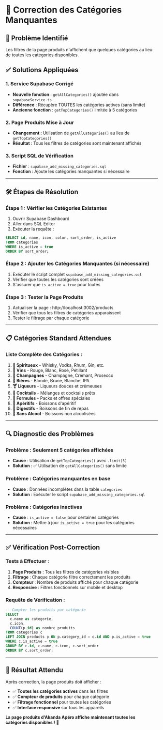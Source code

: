 # 🔧 Correction des Catégories Manquantes

## 🚨 Problème Identifié
Les filtres de la page produits n'affichent que quelques catégories au lieu de toutes les catégories disponibles.

## ✅ Solutions Appliquées

### 1. **Service Supabase Corrigé**
- **Nouvelle fonction** : `getAllCategories()` ajoutée dans `supabaseService.ts`
- **Différence** : Récupère TOUTES les catégories actives (sans limite)
- **Ancienne fonction** : `getTopCategories()` limitée à 5 catégories

### 2. **Page Produits Mise à Jour**
- **Changement** : Utilisation de `getAllCategories()` au lieu de `getTopCategories()`
- **Résultat** : Tous les filtres de catégories sont maintenant affichés

### 3. **Script SQL de Vérification**
- **Fichier** : `supabase_add_missing_categories.sql`
- **Fonction** : Ajoute les catégories manquantes si nécessaire

---

## 🛠️ Étapes de Résolution

### **Étape 1 : Vérifier les Catégories Existantes**
1. Ouvrir Supabase Dashboard
2. Aller dans SQL Editor
3. Exécuter la requête :
```sql
SELECT id, name, icon, color, sort_order, is_active 
FROM categories 
WHERE is_active = true
ORDER BY sort_order;
```

### **Étape 2 : Ajouter les Catégories Manquantes (si nécessaire)**
1. Exécuter le script complet `supabase_add_missing_categories.sql`
2. Vérifier que toutes les catégories sont créées
3. S'assurer que `is_active = true` pour toutes

### **Étape 3 : Tester la Page Produits**
1. Actualiser la page : http://localhost:3002/products
2. Vérifier que tous les filtres de catégories apparaissent
3. Tester le filtrage par chaque catégorie

---

## 📋 Catégories Standard Attendues

### **Liste Complète des Catégories :**
1. **🥃 Spiritueux** - Whisky, Vodka, Rhum, Gin, etc.
2. **🍷 Vins** - Rouge, Blanc, Rosé, Pétillant
3. **🥂 Champagnes** - Champagne, Crémant, Prosecco
4. **🍺 Bières** - Blonde, Brune, Blanche, IPA
5. **🍸 Liqueurs** - Liqueurs douces et crémeuses
6. **🍹 Cocktails** - Mélanges et cocktails prêts
7. **🎁 Formules** - Packs et offres spéciales
8. **🍾 Apéritifs** - Boissons d'apéritif
9. **🥃 Digestifs** - Boissons de fin de repas
10. **🥤 Sans Alcool** - Boissons non alcoolisées

---

## 🔍 Diagnostic des Problèmes

### **Problème : Seulement 5 catégories affichées**
- **Cause** : Utilisation de `getTopCategories()` avec `.limit(5)`
- **Solution** : ✅ Utilisation de `getAllCategories()` sans limite

### **Problème : Catégories manquantes en base**
- **Cause** : Données incomplètes dans la table `categories`
- **Solution** : Exécuter le script `supabase_add_missing_categories.sql`

### **Problème : Catégories inactives**
- **Cause** : `is_active = false` pour certaines catégories
- **Solution** : Mettre à jour `is_active = true` pour les catégories nécessaires

---

## ✅ Vérification Post-Correction

### **Tests à Effectuer :**
1. **Page Produits** : Tous les filtres de catégories visibles
2. **Filtrage** : Chaque catégorie filtre correctement les produits
3. **Compteur** : Nombre de produits affiché pour chaque catégorie
4. **Responsive** : Filtres fonctionnels sur mobile et desktop

### **Requête de Vérification :**
```sql
-- Compter les produits par catégorie
SELECT 
  c.name as categorie,
  c.icon,
  COUNT(p.id) as nombre_produits
FROM categories c
LEFT JOIN products p ON p.category_id = c.id AND p.is_active = true
WHERE c.is_active = true
GROUP BY c.id, c.name, c.icon, c.sort_order
ORDER BY c.sort_order;
```

---

## 🎯 Résultat Attendu

Après correction, la page produits doit afficher :
- ✅ **Toutes les catégories actives** dans les filtres
- ✅ **Compteur de produits** pour chaque catégorie
- ✅ **Filtrage fonctionnel** pour toutes les catégories
- ✅ **Interface responsive** sur tous les appareils

**La page produits d'Akanda Apéro affiche maintenant toutes les catégories disponibles !** 🎉
